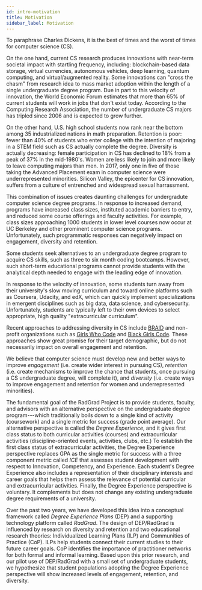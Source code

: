 ```yaml
---
id: intro-motivation
title: Motivation
sidebar_label: Motivation
---
```


To paraphrase Charles Dickens, it is the best of times and the worst of times for computer science (CS).

On the one hand, current CS research produces innovations with near-term societal impact with startling frequency, including: blockchain-based data storage, virtual currencies, autonomous vehicles, deep learning, quantum computing, and virtual/augmented reality. Some innovations can "cross the chasm" from research idea to mass market adoption within the length of a single undergraduate degree program. Due in part to this velocity of innovation, the World Economic Forum estimates that more than 65\% of current students will work in jobs that don't exist today. According to the Computing Research Association, the number of undergraduate CS majors has tripled since 2006 and is expected to grow further.

On the other hand, U.S. high school students now rank near the bottom among 35 industrialized nations in math preparation.  Retention is poor: fewer than 40\% of students who enter college with the intention of majoring in a STEM field such as CS actually complete the degree. Diversity is actually decreasing: female participation in CS has declined to 18\% from a peak of 37\% in the mid-1980's. Women are less likely to join and more likely to leave computing majors than men. In 2017, only one in five of those taking the Advanced Placement exam in computer science were underrepresented minorities. Silicon Valley, the epicenter for CS innovation, suffers from a culture of entrenched and widespread sexual harrassment.

This combination of issues creates daunting challenges for undergradute computer science degree programs. In response to increased demand, programs have increased class sizes, instituted academic barriers to entry, and reduced some course offerings and faculty activities.  For example, class sizes approaching 1000 students in lower level courses now occur at UC Berkeley and other prominent computer science programs. Unfortunately, such programmatic responses can negatively impact on engagement, diversity and retention.

Some students seek alternatives to an undergraduate degree program to acquire CS skills, such as three to six month coding bootcamps. However, such short-term educational programs cannot provide students with the analytical depth needed to engage with the leading edge of innovation.

In response to the velocity of innovation, some students turn away from their university's slow moving curriculum and toward online platforms such as Coursera, Udacity, and edX, which can quickly implement specializations in emergent disciplines such as big data, data science, and cybersecurity. Unfortunately, students are typically left to their own devices to select appropriate, high quality "extracurricular curriculum".

Recent approaches to addressing diversity in CS include [BRAID](https://anitab.org/braid-building-recruiting-and-inclusion-for-diversity/) and non-profit organizations such as [Girls Who Code](https://girlswhocode.com/) and [Black Girls Code](http://www.blackgirlscode.com/). These approaches show great promise for their target demographic, but do not necessarily impact on overall engagement and retention.

We believe that computer science must develop new and better ways to improve *engagement* (i.e. create wider interest in pursuing CS), *retention* (i.e. create mechanisms to improve the chance that students, once pursuing a CS undergraduate degree, will complete it), and *diversity* (i.e. create ways to improve engagement and retention for women and underrepresented minorities).

The fundamental goal of the RadGrad Project is to provide students, faculty, and advisors with an alternative perspective on the undergraduate degree program---which traditionally boils down to a single kind of activity (coursework) and a single metric for success (grade point average). Our alternative perspective is called the *Degree Experience*, and it gives first class status to both curricular activities (courses) and extracurricular activities (discipline-oriented events, activities, clubs, etc.) To establish the first class status of extracurricular activities, the Degree Experience perspective replaces GPA as the single metric for success with a three component metric called *ICE* that assesses student development with respect to Innovation, Competency, and Experience.  Each student's Degree Experience also includes a representation of their disciplinary interests and career goals that helps them assess the relevance of potential curricular and extracurricular activities.  Finally, the Degree Experience perspective is voluntary. It complements but does not change any existing undergraduate degree requirements of a university.

Over the past two years, we have developed this idea into a conceptual framework called *Degree Experience Plans* (DEP) and a supporting technology platform called *RadGrad*. The design of DEP/RadGrad is influenced by research on diversity and retention and two educational research theories:  Individualized Learning Plans (ILP) and Communities of Practice (CoP).  ILPs help students connect their current studies to their future career goals. CoP identifies the importance of practitioner networks for both formal and informal learning. Based upon this prior research, and our pilot use of DEP/RadGrad with a small set of undergraduate students, we hypothesize that student populations adopting the Degree Experience perspective will show increased levels of engagement, retention, and diversity. 



